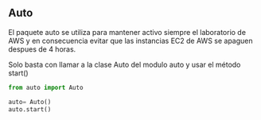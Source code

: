 ## Auto

El paquete auto se utiliza para mantener activo siempre el laboratorio de AWS y en consecuencia evitar que las instancias EC2 de AWS se apaguen despues de 4 horas.

Solo basta con llamar a la clase Auto del modulo auto y usar el método start()

```python
from auto import Auto

auto= Auto()
auto.start()

```
